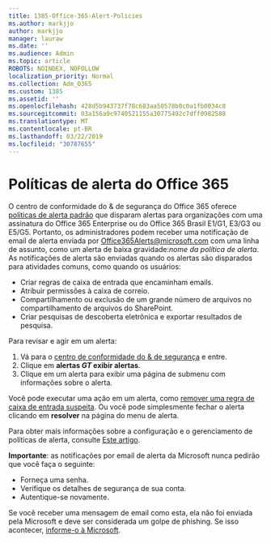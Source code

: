 ```yaml
---
title: 1385-Office-365-Alert-Policies
ms.author: markjjo
author: markjjo
manager: lauraw
ms.date: ''
ms.audience: Admin
ms.topic: article
ROBOTS: NOINDEX, NOFOLLOW
localization_priority: Normal
ms.collection: Adm_O365
ms.custom: 1385
ms.assetid: ''
ms.openlocfilehash: 428d5b943737f78c683aa50578b0c0a1fb0034c8
ms.sourcegitcommit: 03a156a9c9740521155a30775492c7dff0982588
ms.translationtype: MT
ms.contentlocale: pt-BR
ms.lasthandoff: 03/22/2019
ms.locfileid: "30787655"
---
```

# <a name="office-365-alert-policies"></a>Políticas de alerta do Office 365

O centro de conformidade do & de segurança do Office 365 oferece [políticas de alerta padrão](https://docs.microsoft.com/office365/securitycompliance/alert-policies#default-alert-policies) que disparam alertas para organizações com uma assinatura do Office 365 Enterprise ou do Office 365 Brasil E1/G1, E3/G3 ou E5/G5. Portanto, os administradores podem receber uma notificação de email de alerta enviada por Office365Alerts@microsoft.com com uma linha de assunto, como um alerta de baixa gravidade:*nome da política de alerta*. As notificações de alerta são enviadas quando os alertas são disparados para atividades comuns, como quando os usuários:

- Criar regras de caixa de entrada que encaminham emails.
- Atribuir permissões à caixa de correio.
- Compartilhamento ou exclusão de um grande número de arquivos no compartilhamento de arquivos do SharePoint.
- Criar pesquisas de descoberta eletrônica e exportar resultados de pesquisa.
 
Para revisar e agir em um alerta:

1. Vá para o [centro de conformidade do & de segurança](https://protection.office.com) e entre.
2. Clique em **alertas _GT_ exibir alertas**.
3. Clique em um alerta para exibir uma página de submenu com informações sobre o alerta.

Você pode executar uma ação em um alerta, como [remover uma regra de caixa de entrada suspeita](https://docs.microsoft.com/office365/securitycompliance/responding-to-a-compromised-email-account). Ou você pode simplesmente fechar o alerta clicando em **resolver** na página do menu de alerta.

Para obter mais informações sobre a configuração e o gerenciamento de políticas de alerta, consulte [Este artigo](https://docs.microsoft.com/office365/securitycompliance/alert-policies).

**Importante**: as notificações por email de alerta da Microsoft nunca pedirão que você faça o seguinte:

- Forneça uma senha.
- Verifique os detalhes de segurança de sua conta.
- Autentique-se novamente.

Se você receber uma mensagem de email como esta, ela não foi enviada pela Microsoft e deve ser considerada um golpe de phishing. Se isso acontecer, [informe-o à Microsoft](https://docs.microsoft.com/office365/SecurityCompliance/report-junk-email-and-phishing-scams-in-outlook-on-the-web-eop).